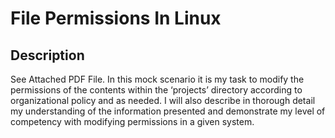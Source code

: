<h1>File Permissions In Linux</h1>

<h2>Description</h2>
See Attached PDF File. In this mock scenario it is my task to modify the permissions of the contents within the
‘projects’ directory according to organizational policy and as needed. I will also describe in
thorough detail my understanding of the information presented and demonstrate my level of
competency with modifying permissions in a given system.
<br />
